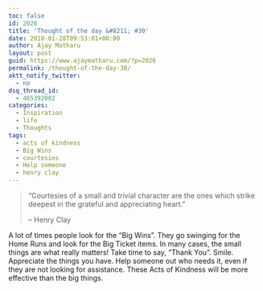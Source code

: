 ```yaml
---
toc: false
id: 2026
title: 'Thought of the day &#8211; #30'
date: 2010-01-28T09:53:01+00:00
author: Ajay Matharu
layout: post
guid: https://www.ajaymatharu.com/?p=2026
permalink: /thought-of-the-day-30/
aktt_notify_twitter:
  - no
dsq_thread_id:
  - 465392002
categories:
  - Inspiration
  - life
  - Thoughts
tags:
  - acts of kindness
  - Big Wins
  - courtesies
  - Help someone
  - henry clay
---
```

> <div>
>   &#8220;Courtesies of a small and trivial character are the ones which strike deepest in the grateful and appreciating heart.&#8221;</p> 
>   
>   <p>
>     &#8211; Henry Clay
>   </p>
> </div>

A lot of times people look for the &#8220;Big Wins&#8221;. They go swinging for the Home Runs and look for the Big Ticket items. In many cases, the small things are what really matters! Take time to say, &#8220;Thank You&#8221;. Smile. Appreciate the things you have. Help someone out who needs it, even if they are not looking for assistance. These Acts of Kindness will be more effective than the big things.
